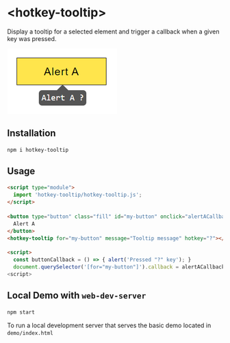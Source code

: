 # \<hotkey-tooltip>

Display a tooltip for a selected element and trigger a callback when a given key was pressed.

![Demo example](./demo-example.PNG?raw=true 'Title')

## Installation

```bash
npm i hotkey-tooltip
```

## Usage

```html
<script type="module">
  import 'hotkey-tooltip/hotkey-tooltip.js';
</script>

<button type="button" class="fill" id="my-button" onclick="alertACallback">
  Alert A
</button>
<hotkey-tooltip for="my-button" message="Tooltip message" hotkey="?"></hotkey-tooltip>

<script>
  const buttonCallback = () => { alert('Pressed "?" key'); }
  document.querySelector('[for="my-button"]').callback = alertACallback;
<script>
```

## Local Demo with `web-dev-server`

```bash
npm start
```

To run a local development server that serves the basic demo located in `demo/index.html`
